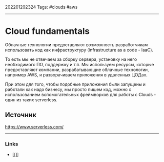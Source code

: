 202201202324
Tags: #clouds #aws

--- 
# Cloud fundamentals
Облачные технологии предоставляют возможность разработчикам использовать код как инфраструктуру (infrastructure as a code - IaaC).

То есть мы не отвечаем за сборку сервера, установку на него необходимого ПО, поддержку и т.п. Мы используем ресурсы, которые предоставляют компании, разрабатывающие облачные технологии, например AWS, и разворачиваем приложения в удаленных ЦОДах. 

При этом для того, чтобы подобные приложения были запущены и работали как надо бизнесу, мы просто пишем код, можно с использованием вспомогательных фреймворков для работы с Clouds - один из таких serverless.

## Источник
https://www.serverless.com/

--- 
### Links
- [[]]